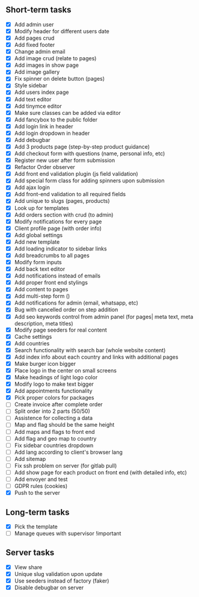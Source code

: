 ## Short-term tasks ##
- [x] Add admin user
- [x] Modify header for different users date 
- [x] Add pages crud 
- [x] Add fixed footer
- [x] Change admin email
- [x] Add image crud (relate to pages)
- [x] Add images in show page
- [x] Add image gallery
- [x] Fix spinner on delete button (pages)
- [x] Style sidebar
- [x] Add users index page
- [x] Add text editor 
- [x] Add tinymce editor
- [x] Make sure classes can be added via editor
- [x] Add fancybox to the public folder
- [x] Add login link in header
- [x] Add login dropdown in header
- [x] Add debugbar
- [x] Add 3 products page (step-by-step product guidance)
- [x] Add checkout form with questions (name, personal info, etc)
- [x] Register new user after form submission 
- [x] Refactor Order observer
- [x] Add front end validation plugin (js field validation)
- [x] Add special form class for adding spinners upon submission
- [x] Add ajax login
- [x] Add front-end validation to all required fields
- [x] Add unique to slugs (pages, products)
- [x] Look up for templates
- [x] Add orders section with crud (to admin)
- [x] Modify notifications for every page
- [x] Client profile page (with order info)
- [x] Add global settings
- [x] Add new template
- [x] Add loading indicator to sidebar links
- [x] Add breadcrumbs to all pages
- [x] Modify form inputs
- [x] Add back text editor
- [x] Add notifications instead of emails
- [x] Add proper front end stylings
- [x] Add content to pages
- [x] Add multi-step form ()
- [x] Add notifications for admin (email, whatsapp, etc)
- [x] Bug with cancelled order on step addition
- [x] Add seo keywords control from admin panel (for pages| meta text, meta description, meta titles)
- [x] Modify page seeders for real content
- [x] Cache settings
- [x] Add countries
- [x] Search functionality with search bar (whole website content)
- [x] Add index info about each country and links with additional pages
- [x] Make burger icon bigger
- [x] Place logo in the center on small screens
- [x] Make headings of light logo color
- [x] Modify logo to make text bigger
- [x] Add appointments functionality
- [x] Pick proper colors for packages
- [ ] Create invoice after complete order
- [ ] Split order into 2 parts (50/50)
- [ ] Assistence for collecting a data
- [ ] Map and flag should be the same height
- [ ] Add maps and flags to front end
- [ ] Add flag and geo map to country
- [ ] Fix sidebar countries dropdown
- [ ] Add lang according to client's browser lang
- [ ] Add sitemap
- [ ] Fix ssh problem on server (for gitlab pull)
- [ ] Add show page for each product on front end (with detailed info, etc)
- [ ] Add envoyer and test
- [ ] GDPR rules (cookies)
- [x] Push to the server

## Long-term tasks ##
- [x] Pick the template
- [ ] Manage queues with supervisor !important

## Server tasks ##
- [x] View share
- [x] Unique slug validation upon update
- [x] Use seeders instead of factory (faker)
- [x] Disable debugbar on server
